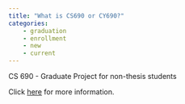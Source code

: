 ```yaml
---
title: "What is CS690 or CY690?"
categories:
    - graduation
    - enrollment
    - new
    - current
---
```

CS 690 - Graduate Project for non-thesis students 

Click [here](https://semo-cscy.notion.site/CS-690-Graduate-Project-for-non-thesis-students-e9425270a55449709d02525308a9acf8) for more information.